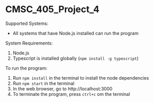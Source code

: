 # CMSC_405_Project_4

Supported Systems:
* All systems that have Node.js installed can run the program

System Requirements:
1. Node.js
2. Typescript is installed globally (`npm install -g typescript`)

To run the program:
1. Run `npm install` in the terminal to install the node dependencies
2. Run `npm start` in the terminal
3. In the web browser, go to http://localhost:3000
4. To terminate the program, press `ctrl+c` om the terminal